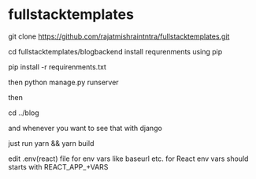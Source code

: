 
# fullstacktemplates

git clone https://github.com/rajatmishraintntra/fullstacktemplates.git

cd fullstacktemplates/blogbackend 
install requrenments using pip

pip install -r requirenments.txt

then 
python manage.py runserver 

then 

cd ../blog



and whenever you want to see that with django 

just run yarn && yarn build

edit .env(react) file for env vars like baseurl etc.
for React env vars should starts with REACT_APP_+VARS
